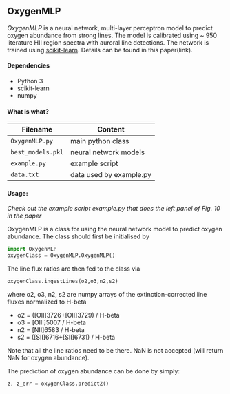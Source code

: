 ## OxygenMLP
*OxygenMLP* is a neural network, multi-layer perceptron model to predict oxygen abundance from strong lines. The model is calibrated using ~ 950 literature HII region spectra with auroral line detections. The network is trained using [scikit-learn](http://scikit-learn.org/). Details can be found in this paper(link). 

#### Dependencies
* Python 3
* scikit-learn
* numpy 


#### What is what?
| Filename     |   Content    |
|--------------|-------|
| `OxygenMLP.py` | main python class |
| `best_models.pkl` | neural network models | 
| `example.py`    | example script | 
| `data.txt`      | data used by example.py | 


#### Usage:
*Check out the example script example.py that does the left panel of Fig. 10 in the paper*

OxygenMLP is a class for using the neural network model to predict oxygen abundance.
The class should first be initialised by 
```python	
import OxygenMLP
oxygenClass = OxygenMLP.OxygenMLP()
```

The line flux ratios are then fed to the class via 
```python
oxygenClass.ingestLines(o2,o3,n2,s2)
```
where o2, o3, n2, s2 are numpy arrays of the extinction-corrected line fluxes normalized to H-beta

* o2 = ([OII]3726+[OII]3729) / H-beta
* o3 = [OIII]5007 / H-beta
* n2 = [NII]6583 / H-beta
* s2 = ([SII]6716+[SII]6731) / H-beta	

Note that all the line ratios need to be there. NaN is not accepted (will return NaN for oxygen abundance). 

The prediction of oxygen abundance can be done by simply:
```python
z, z_err = oxygenClass.predictZ()
```
	
